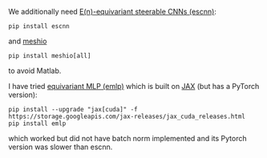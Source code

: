 We additionally need [E(n)-equivariant steerable CNNs (escnn)](https://github.com/QUVA-Lab/escnn):
```
pip install escnn
```
and [meshio](https://github.com/nschloe/meshio)
```
pip install meshio[all]
```
to avoid Matlab.

I have tried [equivariant MLP (emlp)](https://github.com/mfinzi/equivariant-MLP) which is built on [JAX](https://github.com/google/jax) (but has a PyTorch version):
```
pip install --upgrade "jax[cuda]" -f https://storage.googleapis.com/jax-releases/jax_cuda_releases.html
pip install emlp
```
which worked but did not have batch norm implemented and its Pytorch version was slower than escnn.
